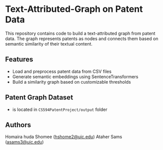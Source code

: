 # Text-Attributed-Graph on Patent Data

This repository contains code to build a text-attributed graph from patent data. The graph represents patents as nodes and connects them based on semantic similarity of their textual content.

## Features

- Load and preprocess patent data from CSV files
- Generate semantic embeddings using SentenceTransformers
- Build a similarity graph based on customizable thresholds

## Patent Graph Dataset
- is located in `CS594PatentProject/output` folder

## Authors
Homaira huda Shomee (hshome2@uic.edu)
Ataher Sams (asams3@uic.edu)
<!-- - Save graphs in various formats (GraphML, GEXF, Pickle, CSV)


